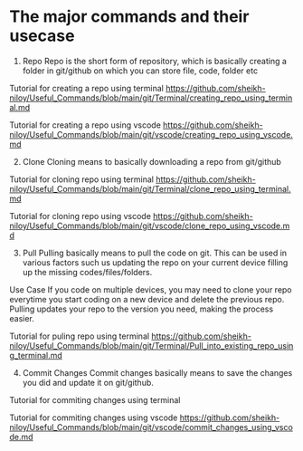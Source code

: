 # The major commands and their usecase 

1. Repo
Repo is the short form of repository, which is basically creating a folder in git/github on which you can store file, code, folder etc

Tutorial for creating a repo using terminal 
https://github.com/sheikh-niloy/Useful_Commands/blob/main/git/Terminal/creating_repo_using_terminal.md

Tutorial for creating a repo using vscode
https://github.com/sheikh-niloy/Useful_Commands/blob/main/git/vscode/creating_repo_using_vscode.md

2. Clone
Cloning means to basically downloading a repo from git/github

Tutorial for cloning repo using terminal
https://github.com/sheikh-niloy/Useful_Commands/blob/main/git/Terminal/clone_repo_using_terminal.md

Tutorial for cloning repo using vscode
https://github.com/sheikh-niloy/Useful_Commands/blob/main/git/vscode/clone_repo_using_vscode.md

3. Pull 
Pulling basically means to pull the code on git. This can be used in various factors such us updating the repo on your current device filling up the missing codes/files/folders. 

Use Case
If you code on multiple devices, you may need to clone your repo everytime you start coding on a new device and delete the previous repo. Pulling updates your repo to the version you need, making the process easier.

Tutorial for puling repo using terminal
https://github.com/sheikh-niloy/Useful_Commands/blob/main/git/Terminal/Pull_into_existing_repo_using_terminal.md

4. Commit Changes
Commit changes basically means to save the changes you did and update it on git/github.

Tutorial for commiting changes using terminal


Tutorial for commiting changes using vscode
https://github.com/sheikh-niloy/Useful_Commands/blob/main/git/vscode/commit_changes_using_vscode.md
